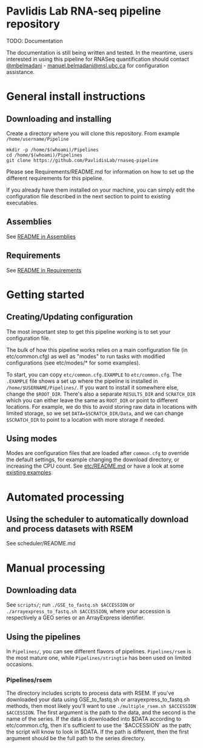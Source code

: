 # Pavlidis Lab RNA-seq pipeline repository

TODO: Documentation

The documentation is still being written and tested. In the meantime, users interested in using this pipeline for RNASeq quantification should contact [@mbelmadani](https://github.com/mbelmadani) - manuel.belmadani@msl.ubc.ca for configuration assistance.

# General install instructions

## Downloading and installing
Create a directory where you will clone this repository. From example `/home/username/Pipeline`

```
mkdir -p /home/$(whoami)/Pipelines
cd /home/$(whoami)/Pipelines
git clone https://github.com/PavlidisLab/rnaseq-pipeline
```

Please see Requirements/README.md for information on how to set up the different requirements for this pipeline.

If you already have them installed on your machine, you can simply edit the configuration file described in the next section to point to existing executables.

## Assemblies
See [README in Assemblies](https://github.com/PavlidisLab/rnaseq-pipeline/blob/master/Assemblies/README.md)

## Requirements
See [README in Requirements](https://github.com/PavlidisLab/rnaseq-pipeline/blob/master/Requirements/README.md)

# Getting started

## Creating/Updating configuration
The most important step to get this pipeline working is to set your configuration file.

The bulk of how this pipeline works relies on a main configuration file (in etc/common.cfg) as well as "modes" to run tasks with modified configurations (see etc/modes/* for some examples).

To start, you can copy `etc/common.cfg.EXAMPLE` to `etc/common.cfg`. The `.EXAMPLE` file shows a set up where the pipeline is installed in `/home/$USERNAME/Pipelines/`. If you want to install it somewhere else, change the `$ROOT_DIR`. There's also a separate `RESULTS_DIR` and `SCRATCH_DIR` which you can either leave the same as `ROOT_DIR` or point to different locations. For example, we do this to avoid storing raw data in locations with limited storage, so we set `DATA=$SCRATCH_DIR/Data`, and we can change `$SCRATCH_DIR` to point to a location with more storage if needed.

## Using modes

Modes are configuration files that are loaded after `common.cfg` to override the default settings, for example changing the download directory, or increasing the CPU count. See [etc/README.md](https://github.com/PavlidisLab/rnaseq-pipeline/blob/master/etc/README.md) or have a look at some [existing examples](https://github.com/PavlidisLab/rnaseq-pipeline/blob/master/etc/modes/).

# Automated processing

## Using the scheduler to automatically download and process datasets with RSEM

See scheduler/README.md

# Manual processing

## Downloading data
See `scripts/`; run `./GSE_to_fastq.sh $ACCESSION` or `./arrayexpress_to_fastq.sh $ACCESSION`, where your accession is respectively a GEO series or an ArrayExpress identifier.

## Using the pipelines

In `Pipelines/`, you can see different flavors of pipelines. `Pipelines/rsem` is the most mature one, while `Pipelines/stringtie` has been used on limited occasions. 

### Pipelines/rsem

The directory includes scripts to process data with RSEM. If you've downloaded your data using GSE_to_fastq.sh or arrayexpress_to_fastq.sh methods, then most likely you'll want to use `./multiple_rsem.sh $ACCESSION $ACCESSION`. The first argument is the path to the data, and the second is the name of the series. If the data is downloaded into $DATA according to etc/common.cfg, then it's sufficient to use the `$ACCESSION` as the path; the script will know to look in $DATA. If the path is different, then the first argument should be the full path to the series directory.


